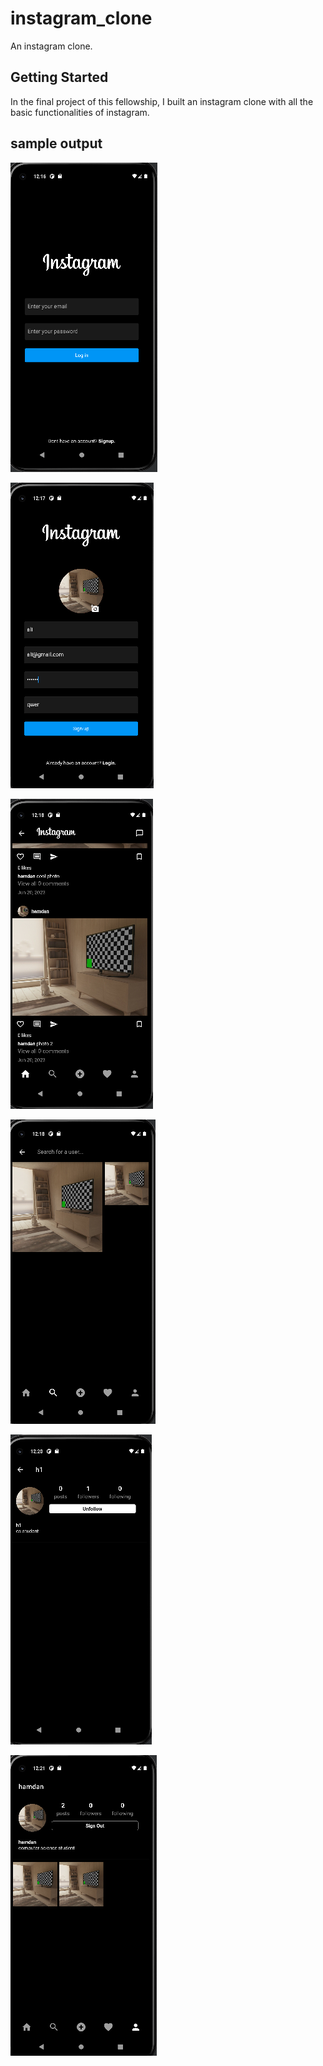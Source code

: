 # instagram_clone

An instagram clone.

## Getting Started

In the final project of this fellowship, I built an instagram clone with all
the basic functionalities of instagram. 

## sample output

![img.png](img.png)

![img_1.png](img_1.png)

![img_2.png](img_2.png)

![img_3.png](img_3.png)

![img_4.png](img_4.png)

![img_5.png](img_5.png)


